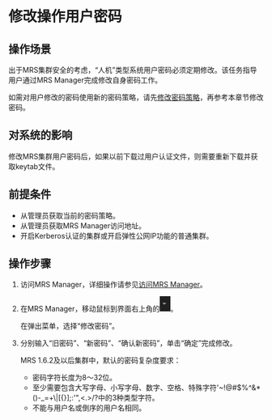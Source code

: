 # 修改操作用户密码<a name="ZH-CN_TOPIC_0173178434"></a>

## 操作场景<a name="scf88a9801b16419eb3be65a65c3deeb3"></a>

出于MRS集群安全的考虑，“人机”类型系统用户密码必须定期修改。该任务指导用户通过MRS Manager完成修改自身密码工作。

如需对用户修改的密码使用新的密码策略，请先[修改密码策略](修改密码策略.md)，再参考本章节修改密码。

## 对系统的影响<a name="saa95164d557f47c598a68173264ab711"></a>

修改MRS集群用户密码后，如果以前下载过用户认证文件，则需要重新下载并获取keytab文件。

## 前提条件<a name="s52f4da4c08644cb196d0fd15d3b70e28"></a>

-   从管理员获取当前的密码策略。
-   从管理员获取MRS Manager访问地址。
-   开启Kerberos认证的集群或开启弹性公网IP功能的普通集群。

## 操作步骤<a name="s3349e4a6765c46b8be8f1e0af39a0c04"></a>

1.  访问MRS Manager，详细操作请参见[访问MRS Manager](访问MRS-Manager.md)。
2.  在MRS Manager，移动鼠标到界面右上角的![](figures/icon_mrs_loginout.jpg)。

    在弹出菜单，选择“修改密码”。

3.  分别输入“旧密码”、“新密码”、“确认新密码”，单击“确定”完成修改。

    MRS 1.6.2及以后集群中，默认的密码复杂度要求：

    -   密码字符长度为8～32位。
    -   至少需要包含大写字母、小写字母、数字、空格、特殊字符'\~!@\#$%^&\*\(\)-\_=+\\|\[\{\}\];:'",<.\>/?中的3种类型字符。
    -   不能与用户名或倒序的用户名相同。


